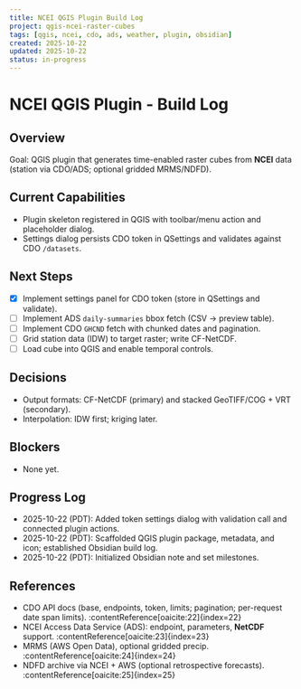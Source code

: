 ```yaml
---
title: NCEI QGIS Plugin Build Log
project: qgis-ncei-raster-cubes
tags: [qgis, ncei, cdo, ads, weather, plugin, obsidian]
created: 2025-10-22
updated: 2025-10-22
status: in-progress
---
```


# NCEI QGIS Plugin - Build Log

## Overview
Goal: QGIS plugin that generates time-enabled raster cubes from **NCEI** data (station via CDO/ADS; optional gridded MRMS/NDFD).

## Current Capabilities
<!-- CAPABILITIES:BEGIN -->
- Plugin skeleton registered in QGIS with toolbar/menu action and placeholder dialog.
- Settings dialog persists CDO token in QSettings and validates against CDO `/datasets`.
<!-- CAPABILITIES:END -->

## Next Steps
<!-- NEXT_STEPS:BEGIN -->
- [x] Implement settings panel for CDO token (store in QSettings and validate).
- [ ] Implement ADS `daily-summaries` bbox fetch (CSV -> preview table).
- [ ] Implement CDO `GHCND` fetch with chunked dates and pagination.
- [ ] Grid station data (IDW) to target raster; write CF-NetCDF.
- [ ] Load cube into QGIS and enable temporal controls.
<!-- NEXT_STEPS:END -->

## Decisions
<!-- DECISIONS:BEGIN -->
- Output formats: CF-NetCDF (primary) and stacked GeoTIFF/COG + VRT (secondary).
- Interpolation: IDW first; kriging later.
<!-- DECISIONS:END -->

## Blockers
<!-- BLOCKERS:BEGIN -->
- None yet.
<!-- BLOCKERS:END -->

## Progress Log
<!-- LOG:BEGIN -->
- 2025-10-22 (PDT): Added token settings dialog with validation call and connected plugin actions.
- 2025-10-22 (PDT): Scaffolded QGIS plugin package, metadata, and icon; established Obsidian build log.
- 2025-10-22 (PDT): Initialized Obsidian note and set milestones.
<!-- LOG:END -->

## References
- CDO API docs (base, endpoints, token, limits; pagination; per-request date span limits). :contentReference[oaicite:22]{index=22}  
- NCEI Access Data Service (ADS): endpoint, parameters, **NetCDF** support. :contentReference[oaicite:23]{index=23}  
- MRMS (AWS Open Data), optional gridded precip. :contentReference[oaicite:24]{index=24}  
- NDFD archive via NCEI + AWS (optional retrospective forecasts). :contentReference[oaicite:25]{index=25}

